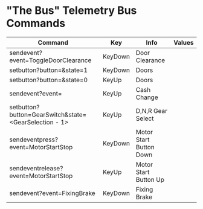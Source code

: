 # "The Bus" Telemetry Bus Commands

| Command                                               | Key     | Info                    | Values |          
|-------------------------------------------------------|---------|-------------------------|--------|
| sendevent?event=ToggleDoorClearance                   | KeyDown | Door Clearance          |        |
| setbutton?button=<DoorSelector>&state=1               | KeyDown | Doors                   |        |
| setbutton?button=<DoorSelector>&state=0               | KeyUp   | Doors                   |        |
| sendevent?event=<CashChangeSelect>                    | KeyUp   | Cash Change             |        |
| setbutton?button=GearSwitch&state=<GearSelection - 1> | KeyUp   | D,N,R Gear Select       |        |
| sendeventpress?event=MotorStartStop                   | KeyDown | Motor Start Button Down |        |
| sendeventrelease?event=MotorStartStop                 | KeyUp   | Motor Start Button Up   |        |
| sendevent?event=FixingBrake                           | KeyDown | Fixing Brake            |        |





